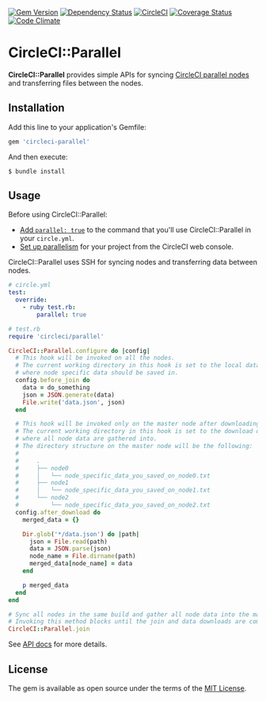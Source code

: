 [![Gem Version](http://img.shields.io/gem/v/circleci-parallel.svg?style=flat)](http://badge.fury.io/rb/circleci-parallel)
[![Dependency Status](http://img.shields.io/gemnasium/increments/circleci-parallel.svg?style=flat)](https://gemnasium.com/increments/circleci-parallel)
[![CircleCI](https://circleci.com/gh/increments/circleci-parallel.svg?style=shield)](https://circleci.com/gh/increments/circleci-parallel)
[![Coverage Status](https://img.shields.io/codeclimate/coverage/github/increments/circleci-parallel.svg)](https://codeclimate.com/github/increments/circleci-parallel/coverage)
[![Code Climate](https://img.shields.io/codeclimate/github/increments/circleci-parallel.svg?style=flat)](https://codeclimate.com/github/increments/circleci-parallel)

# CircleCI::Parallel

**CircleCI::Parallel** provides simple APIs for syncing [CircleCI parallel nodes](https://circleci.com/docs/parallelism/)
and transferring files between the nodes.

## Installation

Add this line to your application's Gemfile:

```ruby
gem 'circleci-parallel'
```

And then execute:

```
$ bundle install
```

## Usage

Before using CircleCI::Parallel:

* [Add `parallel: true`](https://circleci.com/docs/parallel-manual-setup/)
  to the command that you'll use CircleCI::Parallel in your `circle.yml`.
* [Set up parallelism](https://circleci.com/docs/setting-up-parallelism/)
  for your project from the CircleCI web console.

CircleCI::Parallel uses SSH for syncing nodes and transferring data between nodes.

```yaml
# circle.yml
test:
  override:
    - ruby test.rb:
        parallel: true
```

```ruby
# test.rb
require 'circleci/parallel'

CircleCI::Parallel.configure do |config|
  # This hook will be invoked on all the nodes.
  # The current working directory in this hook is set to the local data directory
  # where node specific data should be saved in.
  config.before_join do
    data = do_something
    json = JSON.generate(data)
    File.write('data.json', json)
  end

  # This hook will be invoked only on the master node after downloading all data from slave nodes.
  # The current working directory in this hook is set to the download data directory
  # where all node data are gathered into.
  # The directory structure on the master node will be the following:
  #
  #     .
  #     ├── node0
  #     │   └── node_specific_data_you_saved_on_node0.txt
  #     ├── node1
  #     │   └── node_specific_data_you_saved_on_node1.txt
  #     └── node2
  #         └── node_specific_data_you_saved_on_node2.txt
  config.after_download do
    merged_data = {}

    Dir.glob('*/data.json') do |path|
      json = File.read(path)
      data = JSON.parse(json)
      node_name = File.dirname(path)
      merged_data[node_name] = data
    end

    p merged_data
  end
end

# Sync all nodes in the same build and gather all node data into the master node.
# Invoking this method blocks until the join and data downloads are complete.
CircleCI::Parallel.join
```

See [API docs](http://www.rubydoc.info/gems/circleci-parallel) for more details.

## License

The gem is available as open source under the terms of the [MIT License](http://opensource.org/licenses/MIT).
